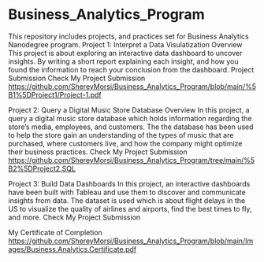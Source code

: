 # Business_Analytics_Program
This repository includes projects, and practices set for Business Analytics Nanodegree program.
Project 1: Interpret a Data Visulatization
Overview
This project is about exploring an interactive data dashboard to uncover insights. By writing a short report explaining each insight, and how you found the information to reach your conclusion from the dashboard.
Project Submission
Check My Project Submission
https://github.com/ShereyMorsi/Business_Analytics_Program/blob/main/%5B1%5DProject1/Project-1.pdf

Project 2: Query a Digital Music Store Database
Overview
In this project, a query a digital music store database which holds information regarding the store’s media, employees, and customers. The the database has been used to help the store gain an understanding of the types of music that are purchased, 
   where customers live, and how the company might optimize their business practices.
   Check My Project Submission
   https://github.com/ShereyMorsi/Business_Analytics_Program/tree/main/%5B2%5DProject2.SQL
   
   Project 3: Build Data Dashboards
In this project, an interactive dashboards have been built with Tableau and use them to discover and communicate insights from data. 
The dataset is used which is about flight delays in the US to visualize the quality of airlines and airports, find the best times to fly, and more.
Check My Project Submission

My Certificate of Completion
https://github.com/ShereyMorsi/Business_Analytics_Program/blob/main/Images/Business.Analytics.Certificate.pdf
